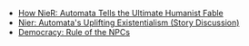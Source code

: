 - [How NieR: Automata Tells the Ultimate Humanist Fable](https://youtu.be/63PzQIbTrM8)
- [Nier: Automata's Uplifting Existentialism (Story Discussion)](https://youtu.be/ehM1m5-TG5g)
- [Democracy: Rule of the NPCs](https://www.youtube.com/watch?v=_J3KXiU-z74)
